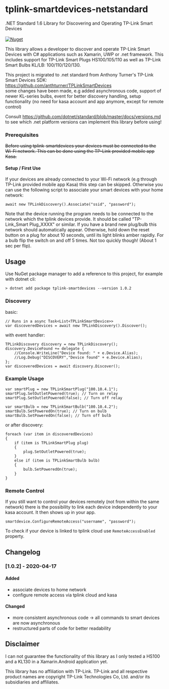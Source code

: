 # tplink-smartdevices-netstandard
.NET Standard 1.6 Library for Discovering and Operating TP-Link Smart Devices <br><br>
[![Nuget](https://img.shields.io/nuget/v/tplink-smartdevices?style=for-the-badge)](https://www.nuget.org/packages/tplink-smartdevices/)

This library allows a developer to discover and operate TP-Link Smart Devices with C# applications such as Xamarin, UWP or .net framework.
This includes support for TP-Link Smart Plugs HS100/105/110 as well as TP-Link Smart Bulbs KL/LB: 100/110/120/130.

This project is migrated to .net standard from Anthony Turner's TP-Link Smart Devices SDK: <br>
https://github.com/anthturner/TPLinkSmartDevices <br>
some changes have been made, e.g added asynchronous code, support of newer KL-series bulbs, event for better discovery handling, setup functionality (no need for kasa account and app anymore, except for remote control)

Consult https://github.com/dotnet/standard/blob/master/docs/versions.md to see which .net platform versions can implement this library before using!
### Prerequisites
~~Before using tplink-smartdevices your devices must be connected to the Wi-Fi network.
This can be done using the TP-Link provided mobile app Kasa.~~

#### Setup / First Use

If your devices are already connected to your Wi-Fi network (e.g through TP-Link provided mobile app Kasa) this step can be skipped. Otherwise you can use the following script to associate your smart devices with your home network:

```
await new TPLinkDiscovery().Associate("ssid", "password");
```
Note that the device running the program needs to be connected to the network which the tplink devices provide. It should be called "TP-Link_Smart Plug_XXXX" or similar. If you have a brand new plug/bulb this network should automatically appear. Otherwise, hold down the reset button on a plug for about 10 seconds, until its light blinks amber rapidly. For a bulb flip the switch on and off 5 times. Not too quickly though! (About 1 sec per flip).

## Usage
Use NuGet package manager to add a reference to this project, for example with dotnet cli:
```
> dotnet add package tplink-smartdevices --version 1.0.2
```

### Discovery

basic:

	// Runs in a async Task<List<TPLinkSmartDevice>>
	var discoveredDevices = await new TPLinkDiscovery().Discover();
	
with event handler:

	TPLinkDiscovery discovery = new TPLinkDiscovery();
	discovery.DeviceFound += delegate {
	    //Console.WriteLine("Device found: " + e.Device.Alias);
	    //Log.Debug("DISCOVERY","Device found" + e.Device.Alias);	
	};
	var discoveredDevices = await discovery.Discover();
	    

### Example Usage
    var smartPlug = new TPLinkSmartPlug("100.10.4.1");
    smartPlug.SetOutletPowered(true); // Turn on relay
    smartPlug.SetOutletPowered(false); // Turn off relay

    var smartBulb = new TPLinkSmartBulb("100.10.4.2");
    smartBulb.SetPoweredOn(true); // Turn on bulb
    smartBulb.SetPoweredOn(false); // Turn off bulb
 
or after discovery:
    
    foreach (var item in discoveredDevices)
    {
        if (item is TPLinkSmartPlug plug)
        {
            plug.SetOutletPowered(true);
        }
        else if (item is TPLinkSmartBulb bulb) 
        {
            bulb.SetPoweredOn(true);
        }
    }
    
### Remote Control

If you still want to control your devices remotely (not from within the same network) there is the possibility to link each device independently to your kasa account. It then shows up in your app.
```
smartdevice.ConfigureRemoteAccess("username", "password");
```
To check if your device is linked to tplink cloud use `RemoteAccessEnabled` property.

## Changelog

### [1.0.2] - 2020-04-17

#### Added

- associate devices to home network
- configure remote access via tplink cloud and kasa

#### Changed
- more consistent asynchronous code -> all commands to smart devices are now asynchronous
- restructured parts of code for better readability

## Disclaimer
I can not guarantee the functionality of this library as I only tested a HS100 and a KL130 in a Xamarin.Android application yet.

This library has no affiliation with TP-Link.
TP-Link and all respective product names are copyright TP-Link Technologies Co, Ltd. and/or its subsidiaries and affiliates.
